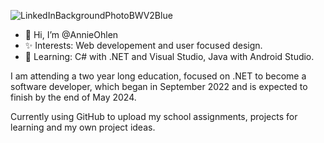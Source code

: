 ![LinkedInBackgroundPhotoBWV2Blue](https://github.com/AnnieOhlen/AnnieOhlen/assets/115146344/eba09a4d-1c5c-4bb0-858e-db7ec7c6424b)

- 👋 Hi, I’m @AnnieOhlen
- ✨ Interests: Web developement and user focused design.
- 🌱 Learning: C# with .NET and Visual Studio, Java with Android Studio.

I am attending a two year long education, focused on .NET to become a software developer, which began in September 2022 and is expected to finish by the end of May 2024.

Currently using GitHub to upload my school assignments, projects for learning and my own project ideas.

<!---
To add at a later date:
- 📫 How to reach me ...
--->
